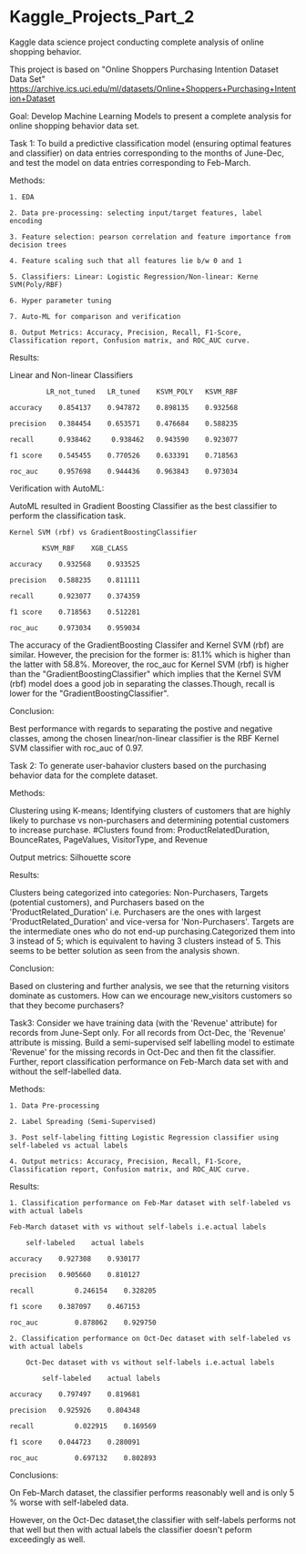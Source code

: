 # Kaggle_Projects_Part_2

Kaggle data science project conducting complete analysis of online shopping behavior.

This project is based on "Online Shoppers Purchasing Intention Dataset Data Set" https://archive.ics.uci.edu/ml/datasets/Online+Shoppers+Purchasing+Intention+Dataset

Goal: Develop Machine Learning Models to present a complete analysis for online shopping behavior data set.

Task 1: To build a predictive classification model (ensuring optimal features and classifier) on data entries corresponding to the months of June-Dec, and test the model on data entries corresponding to Feb-March. 

Methods:

	1. EDA

	2. Data pre-processing: selecting input/target features, label encoding
  
	3. Feature selection: pearson correlation and feature importance from decision trees
		
	4. Feature scaling such that all features lie b/w 0 and 1

	5. Classifiers: Linear: Logistic Regression/Non-linear: Kerne SVM(Poly/RBF)
  
	6. Hyper parameter tuning

	7. Auto-ML for comparison and verification
  
	8. Output Metrics: Accuracy, Precision, Recall, F1-Score, Classification report, Confusion matrix, and ROC_AUC curve.
  
Results: 

   Linear and Non-linear Classifiers
   
  			 LR_not_tuned	LR_tuned	KSVM_POLY	KSVM_RBF
          
	accuracy	0.854137	0.947872	0.898135	0.932568

	precision	0.384454	0.653571	0.476684	0.588235

	recall		0.938462	 0.938462	0.943590	0.923077

	f1 score	0.545455	0.770526	0.633391	0.718563

	roc_auc	 	0.957698	0.944436	0.963843	0.973034

Verification with AutoML:

AutoML resulted in Gradient Boosting Classifier as the best classifier to perform the classification task.

	Kernel SVM (rbf) vs GradientBoostingClassifier
	
			KSVM_RBF	XGB_CLASS
			
	accuracy	0.932568	0.933525
	
	precision	0.588235	0.811111
	
	recall		0.923077	0.374359
	
	f1 score	0.718563	0.512281
	
	roc_auc		0.973034	0.959034
	
The accuracy of the GradientBoosting Classifer and Kernel SVM (rbf) are similar. However, the precision for the former is: 81.1% which is higher than the latter with 58.8%. 
Moreover, the roc_auc for Kernel SVM (rbf) is  higher than the "GradientBoostingClassifier" which implies that the Kernel SVM (rbf) model does a good job in separating the classes.Though, recall is lower for the "GradientBoostingClassifier".

Conclusion:

Best performance with regards to separating the postive and negative classes, among the chosen linear/non-linear classifier is the RBF Kernel SVM classifier with roc_auc of 0.97.


Task 2: To generate user-bahavior clusters based on the purchasing behavior data for the complete dataset. 

Methods:

Clustering using K-means; Identifying clusters of customers that are highly likely to purchase vs non-purchasers and determining potential customers to increase purchase.
#Clusters found from: ProductRelatedDuration, BounceRates, PageValues, VisitorType, and Revenue

Output metrics: Silhouette score 

Results:

Clusters being categorized into categories: Non-Purchasers, Targets (potential customers), and Purchasers based on the 'ProductRelated_Duration' i.e. Purchasers are the ones with largest 'ProductRelated_Duration' and vice-versa for 'Non-Purchasers'. Targets are the intermediate ones who do not end-up purchasing.Categorized them into 3 instead of 5; which is equivalent to having 3 clusters instead of 5. This seems to be better solution as seen from the analysis shown.

Conclusion:

Based on clustering and further analysis, we see that the returning visitors dominate as customers. How can we encourage new_visitors customers so that they become purchasers?

Task3: Consider we have training data (with the 'Revenue' attribute) for records from June-Sept only. For all records from Oct-Dec, the 'Revenue' attribute is missing. Build a semi-supervised self labelling model to estimate 'Revenue' for the missing records in Oct-Dec and then fit the classifier. Further, report classification performance on Feb-March data set with and without the self-labelled data.

Methods:

	1. Data Pre-processing
	
	2. Label Spreading (Semi-Supervised)
	
	3. Post self-labeling fitting Logistic Regression classifier using self-labeled vs actual labels
	
	4. Output metrics: Accuracy, Precision, Recall, F1-Score, Classification report, Confusion matrix, and ROC_AUC curve.
	
Results:

	1. Classification performance on Feb-Mar dataset with self-labeled vs with actual labels 
	
	Feb-March dataset with vs without self-labels i.e.actual labels
	
		self-labeled	actual labels
		
	accuracy	0.927308	0.930177
	
	precision	0.905660	0.810127
	
	recall	        0.246154	0.328205
	
	f1 score	0.387097	0.467153
	
	roc_auc	        0.878062	0.929750
	
	2. Classification performance on Oct-Dec dataset with self-labeled vs with actual labels 
	
		Oct-Dec dataset with vs without self-labels i.e.actual labels
		
			self-labeled	actual labels
			
	accuracy	0.797497	0.819681
	
	precision	0.925926	0.804348
	
	recall	        0.022915	0.169569
	
	f1 score	0.044723	0.280091
	
	roc_auc	        0.697132	0.802893


Conclusions:

On Feb-March dataset, the classifier performs reasonably well and is only 5 % worse with self-labeled data.

However, on the Oct-Dec dataset,the classifier with self-labels performs not that well but then with actual labels the classifier doesn't peform exceedingly as well. 


